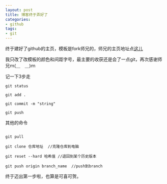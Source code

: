 ```yaml
---
layout: post
title: 博客终于弄好了
categories:
- github
tags:
- git
---
```

终于建好了github的主页，模板是fork师兄的，师兄的主页地址点<a href="https://chunyang-wen.github.io/" target="_blank">这儿</a> 

我只改了改模板的颜色和间距字号，最主要的收获还是会了一点git，再次感谢师兄ｍ(＿　＿)ｍ 

记一下3步走

```
git status 

git add . 

git commit -m "string"

git push

```

其他的命令

```

git pull 

git clone 仓库地址  //克隆仓库到电脑

git reset --hard 哈希值 //退回到某个历史版本

git push origin branch_name  //push到branch

```

终于迈出第一步啦，也算是可喜可贺。